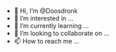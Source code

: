- 👋 Hi, I’m @Doosdronk
- 👀 I’m interested in ...
- 🌱 I’m currently learning ...
- 💞️ I’m looking to collaborate on ...
- 📫 How to reach me ...

<!---
Doosdronk/Doosdronk is a ✨ special ✨ repository because its `README.md` (this file) appears on your GitHub profile.
You can click the Preview link to take a look at your changes.
--->

